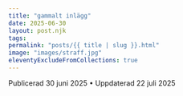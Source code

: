```yaml
---
title: "gammalt inlägg"
date: 2025-06-30
layout: post.njk
tags: 
permalink: "posts/{{ title | slug }}.html"
image: "images/straff.jpg"
eleventyExcludeFromCollections: true
---
```

<time datetime="2025-06-30">Publicerad 30 juni 2025</time>
<time datetime="2025-07-22">• Uppdaterad 22 juli 2025</time>
